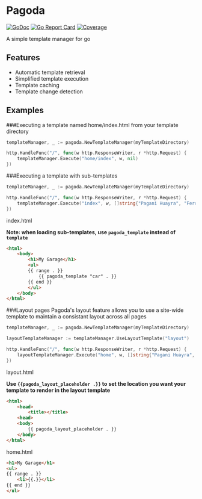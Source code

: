 # Pagoda

[![GoDoc](https://godoc.org/github.com/lennykean/pagoda?status.svg)](https://godoc.org/github.com/lennykean/pagoda) 
[![Go Report Card](https://goreportcard.com/badge/github.com/lennykean/pagoda)](https://goreportcard.com/report/github.com/lennykean/pagoda) 
[![Coverage](http://gocover.io/_badge/github.com/lennykean/pagoda)](http://gocover.io/_github.com/lennykean/pagoda) 

A simple template manager for go

## Features
* Automatic template retrieval
* Simplified template execution
* Template caching
* Template change detection

## Examples

###Executing a template named home/index.html from your template directory
``` Go
templateManager, _ := pagoda.NewTemplateManager(myTemplateDirectory)

http.HandleFunc("/", func(w http.ResponseWriter, r *http.Request) {
    templateManager.Execute("home/index", w, nil)        
})
```
###Executing a template with sub-templates
``` Go
templateManager, _ := pagoda.NewTemplateManager(myTemplateDirectory)

http.HandleFunc("/", func(w http.ResponseWriter, r *http.Request) {
    templateManager.Execute("index", w, []string{"Pagani Huayra", "Ferrari LaFerrari", "McLaren P1"})
})
```
index.html

**Note: when loading sub-templates, use ```pagoda_template``` instead of ```template```** 
``` html            
<html>
    <body>
        <h1>My Garage</h1>
        <ul>
        {{ range . }}
            {{ pagoda_template "car" . }}
        {{ end }}
        </ul>
    </body>
</html>
```
###Layout pages
Pagoda's layout feature allows you to use a site-wide template to maintain a consistant layout across all pages

``` Go
templateManager, _ := pagoda.NewTemplateManager(myTemplateDirectory)

layoutTemplateManager := templateManager.UseLayoutTemplate("layout")

http.HandleFunc("/", func(w http.ResponseWriter, r *http.Request) {
    layoutTemplateManager.Execute("home", w, []string{"Pagani Huayra", "Ferrari LaFerrari", "McLaren P1"})
})
```
layout.html

**Use ```{{pagoda_layout_placeholder .}}``` to set the location you want your template to render in the layout template** 
``` html
<html>
    <head>
        <title></title>
    <head>
    <body>
        {{ pagoda_layout_placeholder . }}
    </body>
</html>
```
home.html 
``` html
<h1>My Garage</h1>
<ul>
{{ range . }}
    <li>{{.}}</li>
{{ end }}
</ul>
```

